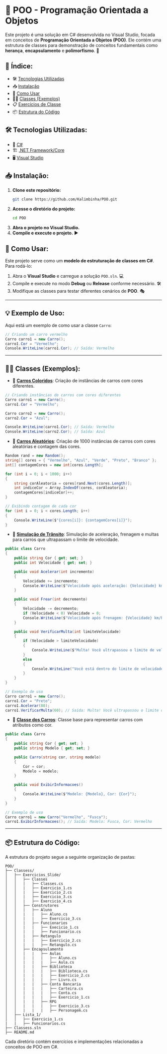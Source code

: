 # 🚀 POO - Programação Orientada a Objetos

Este projeto é uma solução em C# desenvolvida no Visual Studio, focada em conceitos de **Programação Orientada a Objetos (POO)**. Ele contém uma estrutura de classes para demonstração de conceitos fundamentais como **herança**, **encapsulamento** e **polimorfismo**. 🎯

## 📌 Índice:
- 🛠️ [Tecnologias Utilizadas](#-tecnologias-utilizadas)
- 📥 [Instalação](#-instalação)
- 🚀 [Como Usar](#-como-usar)
- 🧑‍💻 [Classes (Exemplos)](#-classes-exemplos)
- 📋 [Exercícios de Classe](#-exercícios-de-classe)
- 📦 [Estrutura do Código](#-estrutura-do-codigo)

## 🛠️ Tecnologias Utilizadas:

- 🔹 [C#](https://learn.microsoft.com/pt-br/dotnet/csharp/)
- 🏗️ [.NET Framework/Core](https://dotnet.microsoft.com/)
- 🖥️ [Visual Studio](https://visualstudio.microsoft.com/)

## 📥 Instalação:

1. **Clone este repositório:**
   ```sh
   git clone https://github.com/Kalimbinha/POO.git
   ```
2. **Acesse o diretório do projeto:**
   ```sh
   cd POO
   ```
3. **Abra o projeto no Visual Studio.**
4. **Compile e execute o projeto.** ▶️

## 🚀 Como Usar:

Este projeto serve como um **modelo de estruturação de classes em C#**. Para rodá-lo:

1. Abra o **Visual Studio** e carregue a solução `POO.sln`. 💻
2. Compile e execute no modo **Debug** ou **Release** conforme necessário. 🛠️
3. Modifique as classes para testar diferentes cenários de **POO**. 🎭

---

## 💡 Exemplo de Uso:

Aqui está um exemplo de como usar a classe `Carro`:

```csharp
// Criando um carro vermelho
Carro carro1 = new Carro();
carro1.Cor = "Vermelho";
Console.WriteLine(carro1.Cor); // Saída: Vermelho
```

---

## 🧑‍💻 Classes (Exemplos):

- 🚗 **[Carros Coloridos](Classess/Classess/Exercicios_Slide/Exercicio_1.cs)**: Criação de instâncias de carros com cores diferentes.

```csharp
// Criando instâncias de carros com cores diferentes
Carro carro1 = new Carro();
carro1.Cor = "Vermelho";

Carro carro2 = new Carro();
carro2.Cor = "Azul";

Console.WriteLine(carro1.Cor); // Saída: Vermelho
Console.WriteLine(carro2.Cor); // Saída: Azul
```

- 🎲 **[Carros Aleatórios](Classess/Classess/Exercicios_Slide/Exercicio_2.cs)**: Criação de 1000 instâncias de carros com cores aleatórias e contagem das cores.

```csharp
Random rand = new Random();
string[] cores = { "Vermelho", "Azul", "Verde", "Preto", "Branco" };
int[] contagemCores = new int[cores.Length];

for (int i = 0; i < 1000; i++)
{
    string corAleatoria = cores[rand.Next(cores.Length)];
    int indiceCor = Array.IndexOf(cores, corAleatoria);
    contagemCores[indiceCor]++;
}

// Exibindo contagem de cada cor
for (int i = 0; i < cores.Length; i++)
{
    Console.WriteLine($"{cores[i]}: {contagemCores[i]}");
}
```

- 🚦 **[Simulação de Trânsito](Classess/Classess/Exercicios_Slide/Exercicio_3.cs)**: Simulação de aceleração, frenagem e multas para carros que ultrapassam o limite de velocidade.

```csharp
public class Carro
{
    public string Cor { get; set; }
    public int Velocidade { get; set; }

    public void Acelerar(int incremento)
    {
        Velocidade += incremento;
        Console.WriteLine($"Velocidade após aceleração: {Velocidade} km/h");
    }

    public void Frear(int decremento)
    {
        Velocidade -= decremento;
        if (Velocidade < 0) Velocidade = 0;
        Console.WriteLine($"Velocidade após frenagem: {Velocidade} km/h");
    }

    public void VerificarMulta(int limiteVelocidade)
    {
        if (Velocidade > limiteVelocidade)
        {
            Console.WriteLine($"Multa! Você ultrapassou o limite de velocidade de {limiteVelocidade} km/h.");
        }
        else
        {
            Console.WriteLine("Você está dentro do limite de velocidade.");
        }
    }
}

// Exemplo de uso
Carro carro1 = new Carro();
carro1.Cor = "Preto";
carro1.Acelerar(80);
carro1.VerificarMulta(60); // Saída: Multa! Você ultrapassou o limite de velocidade de 60 km/h.
```

- 🚗 **[Classe dos Carros](Classess/Classess/Exercicios_Slide/Classes.cs)**: Classe base para representar carros com atributos como cor.

```csharp
public class Carro
{
    public string Cor { get; set; }
    public string Modelo { get; set; }

    public Carro(string cor, string modelo)
    {
        Cor = cor;
        Modelo = modelo;
    }

    public void ExibirInformacoes()
    {
        Console.WriteLine($"Modelo: {Modelo}, Cor: {Cor}");
    }
}

// Exemplo de uso
Carro carro1 = new Carro("Vermelho", "Fusca");
carro1.ExibirInformacoes(); // Saída: Modelo: Fusca, Cor: Vermelho
```

---

## 📦 Estrutura do Código:
A estrutura do projeto segue a seguinte organização de pastas:
```
POO/
├── Classess/
│   ├── Exercicios_Slide/
│   │   ├── Classes
│   │   |   ├── Classes.cs
│   │   |   ├── Exercicio_1.cs
│   │   |   ├── Exercicio_2.cs
│   │   |   ├── Exercicio_3.cs
│   │   |   ├── Exercicio_4.cs
│   │   ├── Construtores
│   │   |   ├── Aluno
│   │   |   |   ├── Aluno.cs
│   │   |   |   ├── Exercicio_3.cs
│   │   |   ├── Funcionarios
│   │   |   |   ├── Execicio_1.cs
│   │   |   |   ├── Funcionario.cs
│   │   |   ├── Retangulo
│   │   |   |   ├── Exercicio_2.cs
│   │   |   |   ├── Retangulo.cs
│   │   ├── Encapsulamento
│   │   |   |   ├── Aulas
│   │   |   |   |   ├── Aluno.cs
│   │   |   |   |   ├── Aula.cs
│   │   |   |   ├── Biblioteca
│   │   |   |   |   ├── Biblioteca.cs
│   │   |   |   |   ├── Exercicio_2.cs
│   │   |   |   |   ├── Livro.cs
│   │   |   |   ├── Conta Bancaria
│   │   |   |   |   ├── Carteira.cs
│   │   |   |   |   ├── Conta.cs
│   │   |   |   |   ├── Exercicio_1.cs
│   │   |   |   ├── RPG
│   │   |   |   |   ├── Exercicio_3.cs
│   │   |   |   |   ├── Personagem.cs
│   ├── Lista_1/
│   │   ├── Exercicio_1.cs
|   |   ├── Funcionarios.cs
├── Classess.sln
├── README.md
```
Cada diretório contém exercícios e implementações relacionadas a conceitos de POO em C#.

